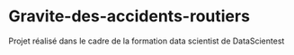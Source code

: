 # Gravite-des-accidents-routiers
Projet réalisé dans le cadre de la formation data scientist de DataScientest
